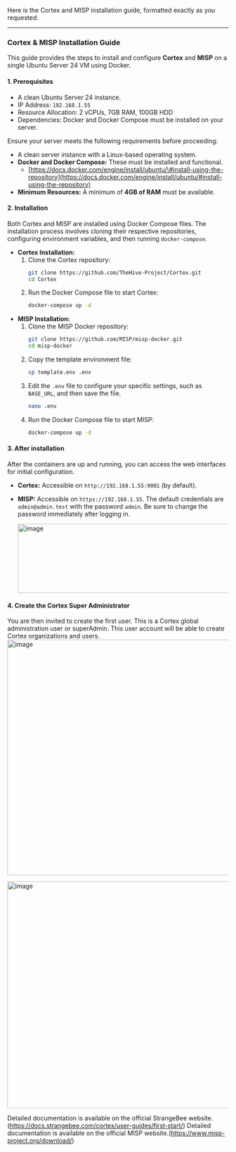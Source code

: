Here is the Cortex and MISP installation guide, formatted exactly as you requested.

-----

### **Cortex & MISP Installation Guide**

This guide provides the steps to install and configure **Cortex** and **MISP** on a single Ubuntu Server 24 VM using Docker.

#### **1. Prerequisites**

  * A clean Ubuntu Server 24 instance.
  * IP Address: `192.168.1.55`
  * Resource Allocation: 2 vCPUs, 7GB RAM, 100GB HDD
  * Dependencies: Docker and Docker Compose must be installed on your server.

Ensure your server meets the following requirements before proceeding:

  * A clean server instance with a Linux-based operating system.
  * **Docker and Docker Compose:** These must be installed and functional.
      * [https://docs.docker.com/engine/install/ubuntu/\#install-using-the-repository](https://docs.docker.com/engine/install/ubuntu/#install-using-the-repository)
  * **Minimum Resources:** A minimum of **4GB of RAM** must be available.

#### **2. Installation**

Both Cortex and MISP are installed using Docker Compose files. The installation process involves cloning their respective repositories, configuring environment variables, and then running `docker-compose`.

  * **Cortex Installation:**
    1.  Clone the Cortex repository:
        ```bash
        git clone https://github.com/TheHive-Project/Cortex.git
        cd Cortex
        ```
    2.  Run the Docker Compose file to start Cortex:
        ```bash
        docker-compose up -d
        ```
  * **MISP Installation:**
    1.  Clone the MISP Docker repository:
        ```bash
        git clone https://github.com/MISP/misp-docker.git
        cd misp-docker
        ```
    2.  Copy the template environment file:
        ```bash
        cp template.env .env
        ```
    3.  Edit the `.env` file to configure your specific settings, such as `BASE_URL`, and then save the file.
        ```bash
        nano .env
        ```
    4.  Run the Docker Compose file to start MISP:
        ```bash
        docker-compose up -d
        ```

#### **3. After installation**

After the containers are up and running, you can access the web interfaces for initial configuration.

  * **Cortex:** Accessible on `http://192.168.1.55:9001` (by default).
  * **MISP:** Accessible on `https://192.168.1.55`. The default credentials are `admin@admin.test` with the password `admin`. Be sure to change the password immediately after logging in.

    <img width="809" height="157" alt="image" src="https://github.com/user-attachments/assets/20d8a03d-849f-4585-8643-f18334857cc5" />



#### **4. Create the Cortex Super Administrator**

You are then invited to create the first user. This is a Cortex global administration user or superAdmin. This user account will be able to create Cortex organizations and users.
    <img width="1167" height="535" alt="image" src="https://github.com/user-attachments/assets/cc9137bc-0ad9-41d2-b645-6e924d6fa21c" />



   <img width="781" height="515" alt="image" src="https://github.com/user-attachments/assets/cd28d2fe-a617-45ed-9814-f829fdb5613f" />


Detailed documentation is available on the official StrangeBee website.(https://docs.strangebee.com/cortex/user-guides/first-start/)
Detailed documentation is available on the official MISP website.(https://www.misp-project.org/download/)
